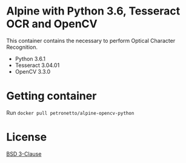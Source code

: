 # Alpine with Python 3.6, Tesseract OCR and OpenCV
This container contains the necessary to perform Optical Character Recognition.

- Python 3.6.1
- Tesseract 3.04.01
- OpenCV 3.3.0

# Getting container
Run `docker pull petronetto/alpine-opencv-python`

# License
[BSD 3-Clause](https://opensource.org/licenses/BSD-3-Clause)
